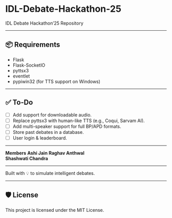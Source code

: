# IDL-Debate-Hackathon-25
IDL Debate Hackathon’25 Repository

---

## 📦 Requirements

- Flask  
- Flask-SocketIO  
- pyttsx3  
- eventlet  
- pypiwin32 (for TTS support on Windows)

---

## ✅ To-Do

- [ ] Add support for downloadable audio.
- [ ] Replace pyttsx3 with human-like TTS (e.g., Coqui, Sarvam AI).
- [ ] Add multi-speaker support for full BP/APD formats.
- [ ] Store past debates in a database.
- [ ] User login & leaderboard.

---

**Members**
**Ashi Jain**
**Raghav Anthwal**  
**Shashwati Chandra**

---
Built with 💡 to simulate intelligent debates.

---

## 🛡 License

This project is licensed under the MIT License.

